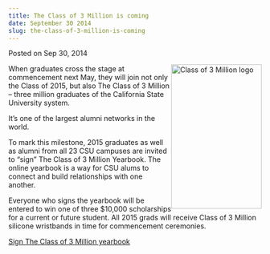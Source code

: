 ```yaml
---
title: The Class of 3 Million is coming
date: September 30 2014
slug: the-class-of-3-million-is-coming
---
```


  



<span class="date">Posted on Sep 30, 2014    </span>
<p><img alt="Class of 3 Million logo" src="https://news.csumb.edu/sites/default/files/65/attachments/news/images/class_of_3_million.jpg" style="width:180px; height:288px; float:right">When graduates
cross the stage at commencement next May, they will join not only
the Class of 2015, but also The Class of 3 Million &#x2013; three million
graduates of the California State University system.</img></p>
<p>It&#x2019;s one of the largest alumni networks in the world.</p>
<p>To mark this milestone, 2015 graduates as well as alumni from
all 23 CSU campuses are invited to &#x201C;sign&#x201D; The Class of 3 Million
Yearbook. The online yearbook is a way for CSU alums to connect and
build relationships with one another.</p>
<p>Everyone who signs the yearbook will be entered to win one of
three $10,000 scholarships for a current or future student. All
2015 grads will receive Class of 3 Million silicone wristbands in
time for commencement ceremonies.</p>
<p><a href="https://classof3million.calstate.edu" rel="nofollow">Sign The Class of 3 Million yearbook</a><a href="https://Classof3Million.calstate.edu." rel="nofollow"/></p>





```
